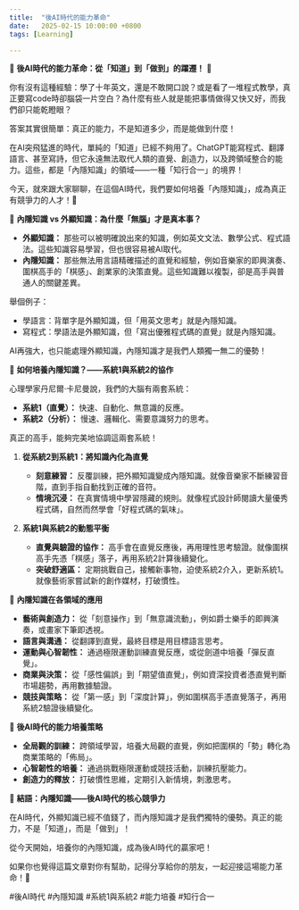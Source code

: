 ```yaml
---
title:  "後AI時代的能力革命"
date:   2025-02-15 10:00:00 +0800
tags: [Learning]

---
```


🚀 **後AI時代的能力革命：從「知道」到「做到」的躍遷！** 🚀

你有沒有這種經驗：學了十年英文，還是不敢開口說？或是看了一堆程式教學，真正要寫code時卻腦袋一片空白？為什麼有些人就是能把事情做得又快又好，而我們卻只能乾瞪眼？

答案其實很簡單：真正的能力，不是知道多少，而是能做到什麼！

在AI突飛猛進的時代，單純的「知道」已經不夠用了。ChatGPT能寫程式、翻譯語言、甚至寫詩，但它永遠無法取代人類的直覺、創造力，以及跨領域整合的能力。這些，都是「內隱知識」的領域——一種「知行合一」的境界！

今天，就來跟大家聊聊，在這個AI時代，我們要如何培養「內隱知識」，成為真正有競爭力的人才！💪

🤔 **內隱知識 vs 外顯知識：為什麼「無腦」才是真本事？**

*   **外顯知識：** 那些可以被明確說出來的知識，例如英文文法、數學公式、程式語法。這些知識容易學習，但也很容易被AI取代。
*   **內隱知識：** 那些無法用言語精確描述的直覺和經驗，例如音樂家的即興演奏、圍棋高手的「棋感」、創業家的決策直覺。這些知識難以複製，卻是高手與普通人的關鍵差異。

舉個例子：

*   學語言：背單字是外顯知識，但「用英文思考」就是內隱知識。
*   寫程式：學語法是外顯知識，但「寫出優雅程式碼的直覺」就是內隱知識。

AI再強大，也只能處理外顯知識，內隱知識才是我們人類獨一無二的優勢！

🧠 **如何培養內隱知識？——系統1與系統2的協作**

心理學家丹尼爾·卡尼曼說，我們的大腦有兩套系統：

*   **系統1（直覺）：** 快速、自動化、無意識的反應。
*   **系統2（分析）：** 慢速、邏輯化、需要意識努力的思考。

真正的高手，能夠完美地協調這兩套系統！

1.  **從系統2到系統1：將知識內化為直覺**
    *   **刻意練習：** 反覆訓練，把外顯知識變成內隱知識。就像音樂家不斷練習音階，直到手指自動找到正確的音符。
    *   **情境沉浸：** 在真實情境中學習隱藏的規則。就像程式設計師閱讀大量優秀程式碼，自然而然學會「好程式碼的氣味」。

2.  **系統1與系統2的動態平衡**
    *   **直覺與驗證的協作：** 高手會在直覺反應後，再用理性思考驗證。就像圍棋高手先憑「棋感」落子，再用系統2計算後續變化。
    *   **突破舒適區：** 定期挑戰自己，接觸新事物，迫使系統2介入，更新系統1。就像藝術家嘗試新的創作媒材，打破慣性。

🌟 **內隱知識在各領域的應用**

*   **藝術與創造力：** 從「刻意操作」到「無意識流動」，例如爵士樂手的即興演奏，或畫家下筆即透視。
*   **語言與溝通：** 從翻譯到直覺，最終目標是用目標語言思考。
*   **運動與心智韌性：** 通過極限運動訓練直覺反應，或從劍道中培養「彈反直覺」。
*   **商業與決策：** 從「感性偏誤」到「期望值直覺」，例如資深投資者憑直覺判斷市場趨勢，再用數據驗證。
*   **競技與策略：** 從「第一感」到「深度計算」，例如圍棋高手憑直覺落子，再用系統2驗證後續變化。

🚀 **後AI時代的能力培養策略**

*   **全局觀的訓練：** 跨領域學習，培養大局觀的直覺，例如把圍棋的「勢」轉化為商業策略的「佈局」。
*   **心智韌性的培養：** 通過挑戰極限運動或競技活動，訓練抗壓能力。
*   **創造力的釋放：** 打破慣性思維，定期引入新情境，刺激思考。

🔑 **結語：內隱知識——後AI時代的核心競爭力**

在AI時代，外顯知識已經不值錢了，而內隱知識才是我們獨特的優勢。真正的能力，不是「知道」，而是「做到」！

從今天開始，培養你的內隱知識，成為後AI時代的贏家吧！

如果你也覺得這篇文章對你有幫助，記得分享給你的朋友，一起迎接這場能力革命！💪

#後AI時代 #內隱知識 #系統1與系統2 #能力培養 #知行合一

